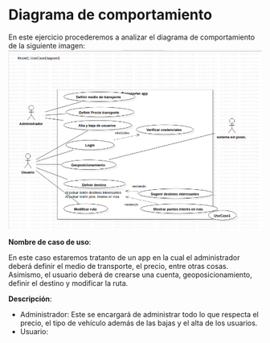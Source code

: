 # Diagrama de comportamiento

En este ejercicio procederemos a analizar el diagrama de comportamiento de la siguiente imagen: 
![Diagrama de comportamiento](image.png)

**Nombre de caso de uso**: 

En este caso estaremos tratanto de un app en la cual el administrador deberá definir el medio de transporte, el precio, entre otras cosas. Asimismo, el usuario deberá de crearse una cuenta, geoposicionamiento, definir el destino y modificar la ruta.

**Descripción**: 
-  Administrador: Este se encargará de administrar todo lo que respecta el precio, el tipo de vehículo además de las bajas y el alta de los usuarios.
- Usuario: 
